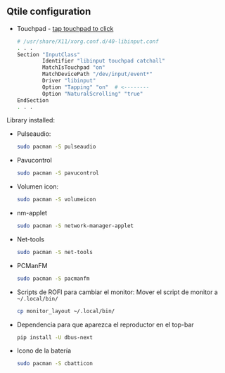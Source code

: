 ## Qtile configuration

- Touchpad - [tap touchpad to click](https://www.mail-archive.com/qtile-dev@googlegroups.com/msg01550.html)

  ```bash
  # /usr/share/X11/xorg.conf.d/40-libinput.conf
  . . .
  Section "InputClass"
          Identifier "libinput touchpad catchall"
          MatchIsTouchpad "on"
          MatchDevicePath "/dev/input/event*"
          Driver "libinput"
          Option "Tapping" "on"	 # <--------
          Option "NaturalScrolling" "true"
  EndSection
  . . .
  ```

Library installed:

- Pulseaudio:

  ```bash
  sudo pacman -S pulseaudio
  ```

- Pavucontrol

  ```bash
  sudo pacman -S pavucontrol
  ```

- Volumen icon:

  ```bash
  sudo pacman -S volumeicon
  ```

- nm-applet

  ```bash
  sudo pacman -S network-manager-applet
  ```

- Net-tools

  ```bash
  sudo pacman -S net-tools
  ```

- PCManFM

  ```bash
  sudo pacman -S pacmanfm
  ```

- Scripts de ROFI para cambiar el monitor: Mover el script de monitor a `~/.local/bin/`

  ```bash
  cp monitor_layout ~/.local/bin/
  ```


- Dependencia para que aparezca el reproductor en el top-bar

  ```bash
  pip install -U dbus-next
  ```


- Icono de la batería

  ```bash
  sudo pacman -S cbatticon
  ```

  